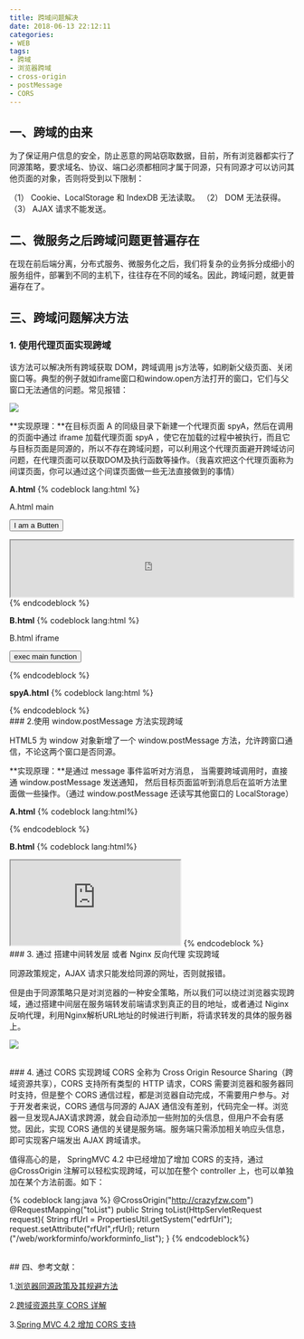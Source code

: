 ```yaml
---
title: 跨域问题解决
date: 2018-06-13 22:12:11
categories:
- WEB
tags:
- 跨域
- 浏览器跨域
- cross-origin
- postMessage
- CORS 
---
```


## 一、跨域的由来

为了保证用户信息的安全，防止恶意的网站窃取数据，目前，所有浏览器都实行了同源策略，要求域名、协议、端口必须都相同才属于同源，只有同源才可以访问其他页面的对象，否则将受到以下限制：

（1） Cookie、LocalStorage 和 IndexDB 无法读取。
（2） DOM 无法获得。
（3） AJAX 请求不能发送。

## 二、微服务之后跨域问题更普遍存在
在现在前后端分离，分布式服务、微服务化之后，我们将复杂的业务拆分成细小的服务组件，部署到不同的主机下，往往存在不同的域名。因此，跨域问题，就更普遍存在了。


## 三、跨域问题解决方法


### 1. 使用代理页面实现跨域

该方法可以解决所有跨域获取 DOM，跨域调用 js方法等，如刷新父级页面、关闭窗口等。典型的例子就如iframe窗口和window.open方法打开的窗口，它们与父窗口无法通信的问题。常见报错：

![](/images/2018061301.png)


**实现原理：**在目标页面 A 的同级目录下新建一个代理页面 spyA，然后在调用的页面中通过 iframe 加载代理页面 spyA ，使它在加载的过程中被执行，而且它与目标页面是同源的，所以不存在跨域问题，可以利用这个代理页面避开跨域访问问题，在代理页面可以获取DOM及执行函数等操作。（我喜欢把这个代理页面称为间谍页面，你可以通过这个间谍页面做一些无法直接做到的事情）

**A.html**
{% codeblock lang:html %}
<!DOCTYPE HTML PUBLIC "-//W3C//DTD HTML 4.01 Transitional//EN" "http://www.w3.org/TR/html4/loose.dtd">  
<html>  
 <head>  
  <meta http-equiv="content-type" content="text/html; charset=utf-8">  
  <title> main window </title>  
  <script type="text/javascript">    
  function doSomething(){  
    /**
     *to do something you want in here
     */
    $("#btn").val("really?");  
  }  
  </script>  
 </head>  
 <body>  
  <p>A.html main</p>  
  <p><input id="btn" type="button" value="I am a Butten"></p>  
  <iframe src="http://127.0.0.1/B.html" name="myframe" width="500" height="100"></iframe>  
 </body>  
</html>
{% endcodeblock %}


**B.html**
{% codeblock lang:html %}
<!DOCTYPE HTML PUBLIC "-//W3C//DTD HTML 4.01 Transitional//EN" "http://www.w3.org/TR/html4/loose.dtd">  
<html>  
 <head>  
  <meta http-equiv="content-type" content="text/html; charset=utf-8">  
  <title> iframe window,Open in A.html</title>  
  
  <script type="text/javascript">  
  function callSpyA(){  
    if(typeof(exec_obj)=='undefined'){  
        exec_obj = document.createElement('iframe');  
        exec_obj.name = 'tmp_frame';  
        exec_obj.src = 'http://localhost:8080/spyA.html';  
        exec_obj.style.display = 'none';  
        document.body.appendChild(exec_obj);  
    }else{  
        exec_obj.src = 'http://localhost:8080/spyA.html?' + Math.random();  
    }  
  }  
  </script>  
 </head>  
 <body>  
  <p>B.html iframe</p>  
  <p><input type="button" value="exec main function" onclick="callSpyA()"></p>  
 </body>  
</html>  
{% endcodeblock %}


**spyA.html**
{% codeblock lang:html %}
<!DOCTYPE html>
<html>
<head>
<meta charset="UTF-8">
<title> spy page</title>
<!-- 这是一个代理页面，用于代替完成一些受跨域限制无法直接做到的事情  -->
</head>
<body>
    <script type="text/javascript">
       <!-- do something -->
        parent.parent.doSomething(); 
    </script> 
</body>
</html>
{% endcodeblock %}

<br/>
### 2.使用 window.postMessage 方法实现跨域
 
HTML5 为 window 对象新增了一个 window.postMessage 方法，允许跨窗口通信，不论这两个窗口是否同源。

**实现原理：**是通过 message 事件监听对方消息， 当需要跨域调用时，直接通 window.postMessage 发送通知， 然后目标页面监听到消息后在监听方法里面做一些操作。（通过 window.postMessage 还读写其他窗口的 LocalStorage）


**A.html**
{% codeblock lang:html%}
<html>    
    <head>    
        <title></title>    
    </head>    
    <body>    
        <script>    
            window.addEventListener('message', function(event){    
                // event.origin属性可以过滤不是发给本窗口的消息 
                if (event.origin == 'http://a.com')   
               /**
                  *to do something you want in here
                */
                    alert(event.data); //输出：Hello   
                }
            });        
        </script>    
    </body>    
</html> 
{% endcodeblock %}


**B.html**
{% codeblock lang:html%}
<!doctype html>  
<html>  
    <head>  
    </head>  
    <body>  
        <iframe id="iframe" src="http://a.com/A.html"></iframe>  
        <script>  
            window.onload = function() {   
                document.getElementById('iframe').contentWindow.postMessage('Hello',      "http://a.com");    
            };    
        </script>  
    </body>  
</html> 
{% endcodeblock %}

<br/>
### 3. 通过 搭建中间转发层 或者 Nginx 反向代理 实现跨域

同源政策规定，AJAX 请求只能发给同源的网址，否则就报错。

但是由于同源策略只是对浏览器的一种安全策略，所以我们可以绕过浏览器实现跨域，通过搭建中间层在服务端转发前端请求到真正的目的地址，或者通过 Niginx 反响代理，利用Nginx解析URL地址的时候进行判断，将请求转发的具体的服务器上。

![](/images/2018061302.png)

<br/>
### 4. 通过 CORS 实现跨域
CORS 全称为 Cross Origin Resource Sharing（跨域资源共享），CORS 支持所有类型的 HTTP 请求，CORS 需要浏览器和服务器同时支持，但是整个 CORS 通信过程，都是浏览器自动完成，不需要用户参与。对于开发者来说，CORS 通信与同源的 AJAX 通信没有差别，代码完全一样。浏览器一旦发现AJAX请求跨源，就会自动添加一些附加的头信息，但用户不会有感觉。因此，实现 CORS 通信的关键是服务端。服务端只需添加相关响应头信息，即可实现客户端发出 AJAX 跨域请求。

值得高心的是， SpringMVC 4.2 中已经增加了增加 CORS 的支持，通过 @CrossOrigin 注解可以轻松实现跨域，可以加在整个 controller 上，也可以单独加在某个方法前面。如下：

{% codeblock lang:java %}
	@CrossOrigin("http://crazyfzw.com")
	@RequestMapping("toList")
	public String toList(HttpServletRequest request){
		String rfUrl = PropertiesUtil.getSystem("edrfUrl");
		request.setAttribute("rfUrl",rfUrl);
		return ("/web/workforminfo/workforminfo_list");
	}
{% endcodeblock%}


<br/>
## 四、参考文献：   

1.[浏览器同源政策及其规避方法](http://www.ruanyifeng.com/blog/2016/04/same-origin-policy.html)

2.[跨域资源共享 CORS 详解](http://www.ruanyifeng.com/blog/2016/04/cors.html)

3.[Spring MVC 4.2 增加 CORS 支持](https://blog.csdn.net/isea533/article/details/50449907)









